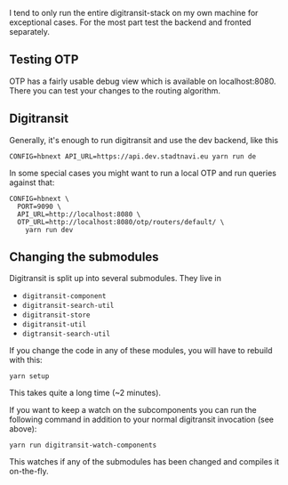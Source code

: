 I tend to only run the entire digitransit-stack on my own machine for exceptional cases. For the
most part test the backend and fronted separately.

## Testing OTP

OTP has a fairly usable debug view which is available on localhost:8080. There you can test your changes to the
routing algorithm.

## Digitransit

Generally, it's enough to run digitransit and use the dev backend, like this

```
CONFIG=hbnext API_URL=https://api.dev.stadtnavi.eu yarn run de
```

In some special cases you might want to run a local OTP and run queries against that:

```
CONFIG=hbnext \
  PORT=9090 \
  API_URL=http://localhost:8080 \
  OTP_URL=http://localhost:8080/otp/routers/default/ \
    yarn run dev
```

## Changing the submodules

Digitransit is split up into several submodules. They live in 

- `digitransit-component`
- `digitransit-search-util`
- `digitransit-store`
- `digitransit-util`
- `digtransit-search-util`

If you change the code in any of these modules, you will have to rebuild with this:

```
yarn setup
```

This takes quite a long time (~2 minutes).

If you want to keep a watch on the subcomponents you can run the following command in addition to your normal
digitransit invocation (see above):

```
yarn run digitransit-watch-components
```

This watches if any of the submodules has been changed and compiles it on-the-fly.
